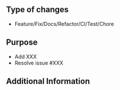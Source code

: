 ## Type of changes

-   Feature/Fix/Docs/Refactor/CI/Test/Chore

## Purpose

-   Add XXX
-   Resolve issue #XXX

<!-- Provide a brief description of the changes made in this pull request. -->

## Additional Information

<!-- Optional: Add any other information that would be helpful for the reviewer. Like detail spec, decisions, trade-offs, links, etc. -->
